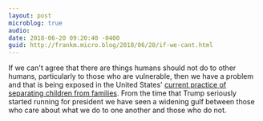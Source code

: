 ```yaml
---
layout: post
microblog: true
audio: 
date: 2018-06-20 09:20:40 -0400
guid: http://frankm.micro.blog/2018/06/20/if-we-cant.html
---
```

If we can't agree that there are things humans should not do to other humans, particularly to those who are vulnerable, then we have a problem and that is being exposed in the United States' [current practice of separating children from families](https://slate.com/news-and-politics/2018/06/how-the-trump-administration-is-defending-its-indefensible-child-separation-policy.html). From the time that Trump seriously started running for president we have seen a widening gulf between those who care about what we do to one another and those who do not. 
